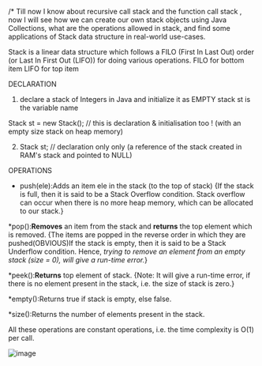 /* Till now I know about recursive call stack and the function call stack , now I will see how we can 
create our own stack objects using Java Collections, 
what are the operations allowed in stack, 
and find some applications of Stack data structure in real-world use-cases.

Stack is a linear data structure which follows a FILO (First In Last Out) order (or Last In First Out (LIFO)) for doing various operations.
FILO for bottom item
LIFO for top item

DECLARATION

1. declare a stack of Integers in Java and initialize it as EMPTY stack
st is the variable name

Stack<Integer> st = new Stack<Integer>(); // this is declaration & initialisation too ! (with an empty size stack on heap memory)

2. Stack<Integer> st; // declaration only only (a reference of the stack  created in RAM's stack and pointed to NULL)

OPERATIONS

* push(ele):Adds an item ele in the stack (to the top of stack)
{If the stack is full, then it is said to be a Stack Overflow condition. 
Stack overflow can occur when there is no more heap memory, which can be allocated to our stack.}

*pop():**Removes** an item from the stack and **returns** the top element which is removed.
{The items are popped in the reverse order in which they are pushed(OBVIOUS)If the stack is empty, then it is said to be a Stack Underflow condition. 
Hence, _trying to remove an element from an empty stack (size = 0), will give a run-time error._}

*peek():**Returns** top element of stack.
{Note: It will give a run-time error, if there is no element present in the stack, i.e. the size of stack is zero.}

*empty():Returns true if stack is empty, else false.

*size():Returns the number of elements present in the stack.

All these operations are constant operations, i.e. the time complexity is O(1) per call.
  
  ![image](https://user-images.githubusercontent.com/93143005/148396303-6e5b22aa-7147-45a8-8de4-bb30dc42c5a7.png)

